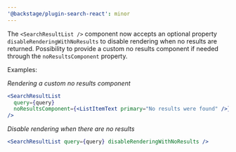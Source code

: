 ```yaml
---
'@backstage/plugin-search-react': minor
---
```


The `<SearchResultList />` component now accepts an optional property `disableRenderingWithNoResults` to disable rendering when no results are returned.
Possibility to provide a custom no results component if needed through the `noResultsComponent` property.

Examples:

_Rendering a custom no results component_

```jsx
<SearchResultList
  query={query}
  noResultsComponent={<ListItemText primary="No results were found" />}
/>
```

_Disable rendering when there are no results_

```jsx
<SearchResultList query={query} disableRenderingWithNoResults />
```
